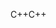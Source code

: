 <span data-ttu-id="a1280-101">C++</span><span class="sxs-lookup"><span data-stu-id="a1280-101">C++</span></span>